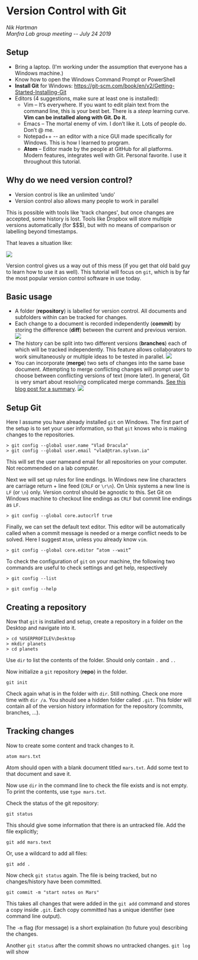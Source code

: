 ﻿# Version Control with Git*Nik Hartman*  *Manfra Lab group meeting -- July 24 2019*## Setup* Bring a laptop. (I'm working under the assumption that everyone has a Windows machine.)* Know how to open the Windows Command Prompt or PowerShell* **Install Git** for Windows: https://git-scm.com/book/en/v2/Getting-Started-Installing-Git* Editors (4 suggestions, make sure at least one is installed):  * Vim – It’s everywhere. If you want to edit plain text from the command line, this is your best bet. There is a *steep* learning curve. **Vim can be installed along with Git. Do it.**  * Emacs – The mortal enemy of vim. I don’t like it. Lots of people do. Don’t @ me.  * Notepad++ -- an editor with a nice GUI made specifically for Windows. This is how I learned to program.  * **Atom** – Editor made by the people at GitHub for all platforms. Modern features, integrates well with Git. Personal favorite. I use it throughout this tutorial.## Why do we need version control?- Version control is like an unlimited ‘undo’- Version control also allows many people to work in parallelThis is possible with tools like 'track changes', but once changes are accepted, some history is lost. Tools like Dropbox will store multiple versions automatically (for $$$), but with no means of comparison or labelling beyond timestamps.That leaves a situation like:![](./images/phd_comic_version.png)Version control gives us a way out of this mess (if you get that old bald guy to learn how to use it as well). This tutorial will focus on `git`, which is by far the most popular version control software in use today.## Basic usage* A folder (**repository**) is labelled for version control. All documents and subfolders within can be tracked for changes.* Each change to a document is recorded independently (**commit**) by storing the difference (**diff**) between the current and previous version.![](./images/git_straight_tracking.png)* The history can be split into two different versions (**branches**) each of which will be tracked independently. This feature allows collaborators to work simultaneously or multiple ideas to be tested in parallel.![](./images/git_branch_tracking.png)* You can incorporate (**merge**) two sets of changes into the same base document. Attempting to merge conflicting changes will prompt user to choose between conflicting versions of text (more later). In general, Git is very smart about resolving complicated merge commands. [See this blog post for a summary](https://blog.jcoglan.com/2017/02/12/the-myers-diff-algorithm-part-1/).![](./images/git_branch_merging.png)## Setup GitHere I assume you have already installed `git` on Windows. The first part of the setup is to set your user information, so that `git` knows who is making changes to the repositories.```> git config --global user.name "Vlad Dracula"> git config --global user.email "vlad@tran.sylvan.ia"```This will set the user nameand email for all repositories on your computer. Not recommended on a lab computer.  Next we will set up rules for line endings. In Windows new line characters are carriage return + line feed (`CRLF` or `\r\n`). On Unix systems a new line is `LF` (or `\n`) only. Version control should be agnostic to this. Set Git on Windows machine to checkout line endings as `CRLF` but commit line endings as `LF`.```> git config --global core.autocrlf true```Finally, we can set the default text editor. This editor will be automatically called when a commit message is needed or a merge conflict needs to be solved. Here I suggest `Atom`, unless you already know `vim`.```> git config --global core.editor “atom --wait”```To check the configuration of `git` on your machine, the following two commands are useful to check settings and get help, respectively```> git config --list``````> git config --help```## Creating a repositoryNow that `git` is installed and setup, create a repository in a folder on the Desktop and navigate into it.```> cd %USERPROFILE%\Desktop> mkdir planets> cd planets```Use `dir` to list the contents of the folder. Should only contain `.` and `..`Now initialize a `git` repository (**repo**) in the folder.```git init```Check again what is in the folder with `dir`. Still nothing. Check one more time with `dir /a`. You should see a hidden folder called `.git`. This folder will contain all of the version history information for the repository (commits, branches, ...).## Tracking changesNow to create some content and track changes to it.```atom mars.txt```Atom should open with a blank document titled `mars.txt`. Add some text to that document and save it.Now use `dir` in the command line to check the file exists and is not empty. To print the contents, use `type mars.txt`.Check the status of the git repository:```git status```This should give some information that there is an untracked file. Add the file explicitly;```git add mars.text```Or, use a wildcard to add all files:```git add .```Now check `git status` again. The file is being tracked, but no changes/history have been committed.```git commit -m "start notes on Mars"```This takes all changes that were added in the `git add` command and stores a copy inside `.git`. Each copy committed has a unique identifier (see command line output).The `-m` flag (for message) is a short explaination (to future you) describing the changes.Another `git status` after the commit shows no untracked changes. `git log` will show